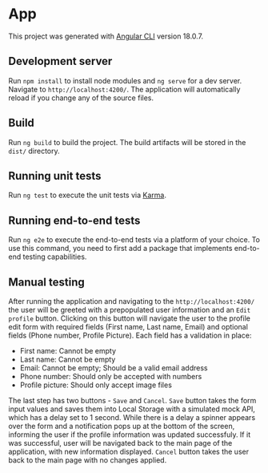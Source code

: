 # App

This project was generated with [Angular CLI](https://github.com/angular/angular-cli) version 18.0.7.

## Development server

Run `npm install` to install node modules and `ng serve` for a dev server. Navigate to `http://localhost:4200/`. The application will automatically reload if you change any of the source files.

## Build

Run `ng build` to build the project. The build artifacts will be stored in the `dist/` directory.

## Running unit tests

Run `ng test` to execute the unit tests via [Karma](https://karma-runner.github.io).

## Running end-to-end tests

Run `ng e2e` to execute the end-to-end tests via a platform of your choice. To use this command, you need to first add a package that implements end-to-end testing capabilities.

## Manual testing

After running the application and navigating to the `http://localhost:4200/` the user will be greeted with a prepopulated user information and an `Edit profile` button. Clicking on this button will navigate the user to the profile edit form with required fields (First name, Last name, Email) and optional fields (Phone number, Profile Picture). Each field has a validation in place:

- First name: Cannot be empty
- Last name: Cannot be empty
- Email: Cannot be empty; Should be a valid email address
- Phone number: Should only be accepted with numbers
- Profile picture: Should only accept image files

The last step has two buttons - `Save` and `Cancel`.
`Save` button takes the form input values and saves them into Local Storage with a simulated mock API, which has a delay set to 1 second. While there is a delay a spinner appears over the form and a notification pops up at the bottom of the screen, informing the user if the profile information was updated successfuly. If it was successful, user will be navigated back to the main page of the application, with new information displayed.
`Cancel` button takes the user back to the main page with no changes applied.
